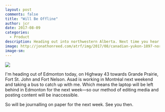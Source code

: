 ```yaml
---
layout: post
comments: false
title: "Will Be Offline"
author: jcr
date: 2017-08-09
categories:
  - Product
description: Heading out into northwestern Alberta. Next time you hear from me will be Fort Nelson.
image: http://jonathonreed.com/atrf/img/2017/08/canadian-yukon-1897-northern-territory-of-britsh-columbia-gold-web.jpg
image-sm:
---
```


<img src="http://jonathonreed.com/atrf/img/2017/08/canadian-yukon-1897-northern-territory-of-britsh-columbia-gold-web.jpg">

I'm heading out of Edmonton today, on Highway 43 towards Grande Prairie, Fort St. John and Fort Nelson. Asad is working in Montréal next weekend and taking a bus to catch up with me. Which means the laptop will be left behind in Edmonton for the next week—so our method of editing media and posting content will be inaccessible. 

So will be journalling on paper for the next week. See you then.